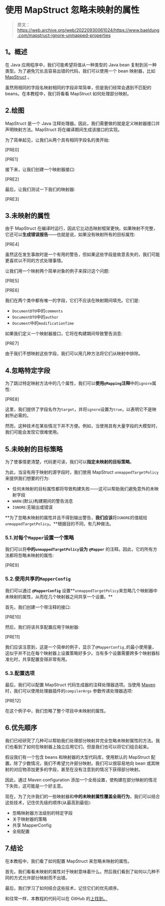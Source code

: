 # 使用 MapStruct 忽略未映射的属性

> 原文：<https://web.archive.org/web/20220930061024/https://www.baeldung.com/mapstruct-ignore-unmapped-properties>

## **1。概述**

在 Java 应用程序中，我们可能希望将值从一种类型的 Java bean 复制到另一种类型。为了避免冗长且容易出错的代码，我们可以使用一个 bean 映射器，比如 [MapStruct](/web/20221205122114/https://www.baeldung.com/mapstruct) 。

虽然用相同的字段名映射相同的字段非常简单，但是我们经常会遇到不匹配的 beans。在本教程中，我们将看看 MapStruct 如何处理部分映射。

## 2.绘图

MapStruct 是一个 Java 注释处理器。因此，我们需要做的就是定义映射器接口并声明映射方法。MapStruct 将在编译期间生成该接口的实现。

为了简单起见，让我们从两个具有相同字段名的类开始:

[PRE0]

[PRE1]

接下来，让我们创建一个映射器接口:

[PRE2]

最后，让我们测试一下我们的映射器:

[PRE3]

## 3.未映射的属性

由于 MapStruct 在编译时运行，因此它比动态映射框架更快。如果映射不完整，它还可以**生成错误报告**——也就是说，如果没有映射所有的目标属性:

[PRE4]

虽然这在发生事故时是一个有用的警告，但如果这些字段是故意丢失的，我们可能更喜欢以不同的方式处理事情。

让我们用一个映射两个简单对象的例子来探讨这个问题:

[PRE5]

[PRE6]

我们在两个类中都有唯一的字段，它们不应该在映射期间填充。它们是:

*   `DocumentDTO`中的`comments`
*   `DocumentDTO`中的`author`
*   `Document`中的`modificationTime`

如果我们定义一个映射器接口，它将在构建期间导致警告消息:

[PRE7]

由于我们不想映射这些字段，我们可以用几种方法将它们从映射中排除。

## 4.忽略特定字段

为了跳过特定映射方法中的几个属性，我们可以**使用`@Mapping`注释**中的`ignore`属性:

[PRE8]

这里，我们提供了字段名作为`target`，并将`ignore`设置为`true`，以表明它不是映射所必需的。

然而，这种技术在某些情况下并不方便。例如，当使用具有大量字段的大模型时，我们可能会发现它很难使用。

## 5.未映射的目标策略

为了使事情更清楚，代码更可读，我们可以**指定未映射的目标策略**。

为此，当没有用于映射的源字段时，我们使用 MapStruct `unmappedTargetPolicy` 来提供我们想要的行为:

*   任何未映射的目标属性都将导致构建失败——这可以帮助我们避免意外的未映射字段
*   `WARN`:(默认)构建期间的警告消息
*   `IGNORE`:无输出或错误

**为了忽略未映射的属性并且不得到输出警告，**我们应该**将`IGNORE`的值赋给`unmappedTargetPolicy`。**根据目的不同，有几种做法。

### 5.1.对每个`Mapper`设置一个策略

我们可以将**中的`unmappedTargetPolicy`设为** **`@Mapper`** 的注释。因此，它的所有方法都将忽略未映射的属性:

[PRE9]

### 5.2.使用共享的`MapperConfig`

我们可以通过 **`@MapperConfig`** 设置**`unmappedTargetPolicy`来忽略几个映射器中未映射的属性，从而在几个映射器之间共享一个设置。**

首先，我们创建一个带注释的接口:

[PRE10]

然后，我们将该共享配置应用于映射器:

[PRE11]

我们应该注意到，这是一个简单的例子，显示了`@MapperConfig,`的最小使用量，这似乎并不比在每个映射器上设置策略好多少。当有多个设置需要跨多个映射器标准化时，共享配置变得非常有用。

### 5.3.配置选项

最后，我们可以配置 MapStruct 代码生成器的注释处理器选项。当使用 [Maven](/web/20221205122114/https://www.baeldung.com/maven-compiler-plugin) 时，我们可以使用处理器插件的`compilerArgs` 参数传递处理器选项:

[PRE12]

在这个例子中，我们忽略了整个项目中未映射的属性。

## 6.优先顺序

我们已经研究了几种可以帮助我们处理部分映射并完全忽略未映射属性的方法。我们也看到了如何在映射器上独立应用它们，但是我们也可以将它们组合起来。

假设我们有一个包含 beans 和映射器的大型代码库，使用默认的 MapStruct 配置。除了少数情况，我们不希望允许部分映射。我们可以很容易地向 bean 或其映射的对应物添加更多的字段，甚至在没有注意到的情况下获得部分映射。

因此，通过 Maven configuration 添加一个全局设置，使构建在部分映射的情况下失败，这可能是一个好主意。

现在，为了允许我们的一些映射器和**中的未映射属性覆盖全局行为**，我们可以结合这些技术，记住优先级的顺序(从最高到最低):

*   忽略映射器方法级别的特定字段
*   关于映射器的策略
*   共享 MapperConfig
*   全局配置

## 7.结论

在本教程中，我们看了如何配置 MapStruct 来忽略未映射的属性。

首先，我们看看未映射的属性对于映射意味着什么。然后我们看到了如何以几种不同的方式允许部分映射而不出错。

最后，我们学习了如何结合这些技术，记住它们的优先顺序。

和往常一样，本教程的代码可以在 GitHub 的[上找到。](https://web.archive.org/web/20221205122114/https://github.com/eugenp/tutorials/tree/master/mapstruct)